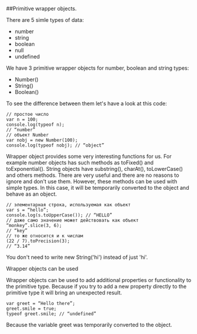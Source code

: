 ##Primitive wrapper objects.

There are 5 simle types of data:

- number
- string
- boolean
- null
- undefined

We have 3 primitive wrapper objects for number, boolean and string types:

- Number()
- String()
- Boolean()

To see the difference  between them let's have a look at this code:

    // простое число
    var n = 100;
    console.log(typeof n);
    // “number”
    // объект Number
    var nobj = new Number(100);
    console.log(typeof nobj); // “object”


Wrapper object provides some very interesting functions for us. For example number objects has such methods as 
toFixed() and toExponential(). String objects have substring(), charAt(), toLowerCase() and others  methods.  There are very useful and there are no reasons to ignore and don't use them. However, these methods can be used with simple types. In this case, it will be temporarily converted to the object and behave as an object.

    // элементарная строка, используемая как объект
    var s = “hello”;
    console.log(s.toUpperCase()); // “HELLO”
    // даже само значение может действовать как объект
    “monkey”.slice(3, 6);
    // “key”
    // то же относится и к числам
    (22 / 7).toPrecision(3);
    // “3.14”


You don't need to write new String('hi') instead of just 'hi'.

Wrapper objects can be used 


Wrapper objects can be used to add additional properties or functionality to the primitive type. Because if you try to add a new property directly to the primitive  type it will bring an unexpected result.


    var greet = “Hello there”;
    greet.smile = true;
    typeof greet.smile; // “undefined”

Because  the variable greet was temporarily converted to the object.


